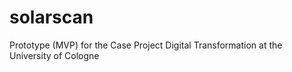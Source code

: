 # solarscan
Prototype (MVP) for the Case Project Digital Transformation at the University of Cologne
